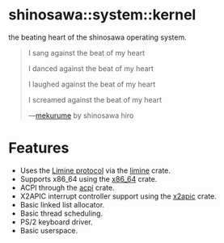 # shinosawa::system::kernel

the beating heart of the shinosawa operating system.

> I sang against the beat of my heart
> 
> I danced against the beat of my heart
> 
> I laughed against the beat of my heart
> 
> I screamed against the beat of my heart
>
> —[mekurume](https://project-imas.wiki/Mekurume) by shinosawa hiro

# Features
- Uses the [Limine protocol](https://github.com/limine-bootloader/limine/blob/trunk/PROTOCOL.md) via the [limine](https://crates.io/crates/limine) crate.
- Supports x86_64 using the [x86_64](https://crates.io/crates/x86_64) crate.
- ACPI through the [acpi](https://crates.io/crates/acpi) crate.
- X2APIC interrupt controller support using the [x2apic](https://crates;io/crates/x2apic) crate.
- Basic linked list allocator.
- Basic thread scheduling.
- PS/2 keyboard driver.
- Basic userspace.